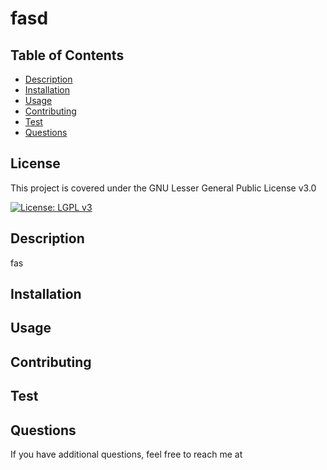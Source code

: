 # fasd

  ## Table of Contents
  * [Description](#Description)
  * [Installation](#Installation)
  * [Usage](#Usage)
  * [Contributing](#Contributing)
  * [Test](#Tests)
  * [Questions](#Questions)

  ## License 
This project is covered under the GNU Lesser General Public License v3.0
    
  [![License: LGPL v3](https://img.shields.io/badge/License-LGPL%20v3-blue.svg)](https://www.gnu.org/licenses/lgpl-3.0)

  ## Description
  fas

  ## Installation
  

  ## Usage
  

  ## Contributing
  

  ## Test
  

  ## Questions
  
  []()

  If you have additional questions, feel free to reach me at 
